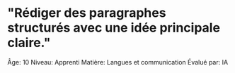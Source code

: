 # "Rédiger des paragraphes structurés avec une idée principale claire."

Âge: 10
Niveau: Apprenti
Matière: Langues et communication
Évalué par: IA
